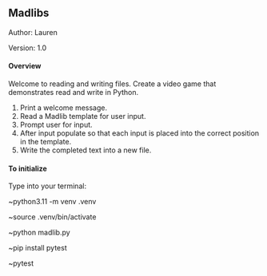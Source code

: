 ## Madlibs

Author: Lauren

Version: 1.0

#### Overview
Welcome to reading and writing files. 
Create a video game that demonstrates read and write in Python.  

1) Print a welcome message. 
2) Read a Madlib template for user input.
3) Prompt user for input.
4) After input populate so that each input is placed into the correct position in the template.
5) Write the completed text into a new file.

#### To initialize

Type into your terminal:

~python3.11 -m venv .venv

~source .venv/bin/activate

~python madlib.py

~pip install pytest

~pytest
